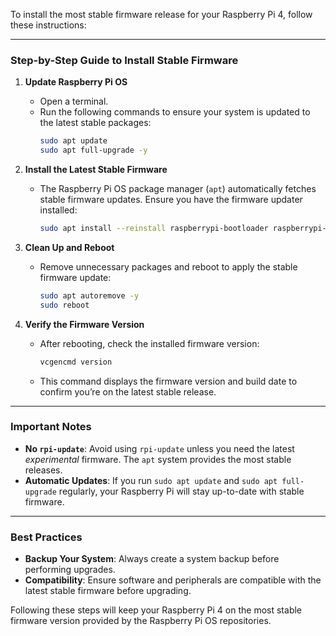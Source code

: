 To install the most stable firmware release for your Raspberry Pi 4, follow these instructions:

---

### **Step-by-Step Guide to Install Stable Firmware**

1. **Update Raspberry Pi OS**
   - Open a terminal.
   - Run the following commands to ensure your system is updated to the latest stable packages:
     ```bash
     sudo apt update
     sudo apt full-upgrade -y
     ```

2. **Install the Latest Stable Firmware**
   - The Raspberry Pi OS package manager (`apt`) automatically fetches stable firmware updates. Ensure you have the firmware updater installed:
     ```bash
     sudo apt install --reinstall raspberrypi-bootloader raspberrypi-kernel -y
     ```

3. **Clean Up and Reboot**
   - Remove unnecessary packages and reboot to apply the stable firmware update:
     ```bash
     sudo apt autoremove -y
     sudo reboot
     ```

4. **Verify the Firmware Version**
   - After rebooting, check the installed firmware version:
     ```bash
     vcgencmd version
     ```
   - This command displays the firmware version and build date to confirm you’re on the latest stable release.

---

### **Important Notes**
- **No `rpi-update`**: Avoid using `rpi-update` unless you need the latest *experimental* firmware. The `apt` system provides the most stable releases.
- **Automatic Updates**: If you run `sudo apt update` and `sudo apt full-upgrade` regularly, your Raspberry Pi will stay up-to-date with stable firmware.

---

### **Best Practices**
- **Backup Your System**: Always create a system backup before performing upgrades.
- **Compatibility**: Ensure software and peripherals are compatible with the latest stable firmware before upgrading.

Following these steps will keep your Raspberry Pi 4 on the most stable firmware version provided by the Raspberry Pi OS repositories.